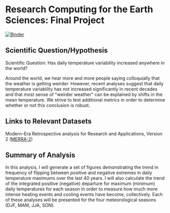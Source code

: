 # Research Computing for the Earth Sciences: Final Project

[![Binder](https://mybinder.org/badge_logo.svg)](https://mybinder.org/v2/gh/ccivanovich/RCES-Final_Assignment/master)

## Scientific Question/Hypothesis

Scientific Question: Has daily temperature variability increased anywhere in the world?

Around the world, we hear more and more people saying colloquially that the weather is getting weirder. However, recent analyses suggest that daily temperature variability has not increased significantly in recent decades and that most sense of "weirder weather" can be explained by shifts in the mean temperature. We strive to test additional metrics in order to determine whether or not this conclusion is robust.

## Links to Relevant Datasets

Modern-Era Retrospective analysis for Research and Applications, Version 2 ([MERRA-2](https://gmao.gsfc.nasa.gov/reanalysis/MERRA-2/))

## Summary of Analysis

In this analysis, I will generate a set of figures demonstrating the trend in frequency of flipping between positive and negative extremes in daily temperature maximums over the last 40 years. I will also calculate the trend of the integrated positive (negative) departure for maximum (minimum) daily temperatures for each season in order to measure how much more intense heating events and cooling events have become, collectively. Each of these analyses will be presented for the four meteorological seasons (DJF, MAM, JJA, SON).
